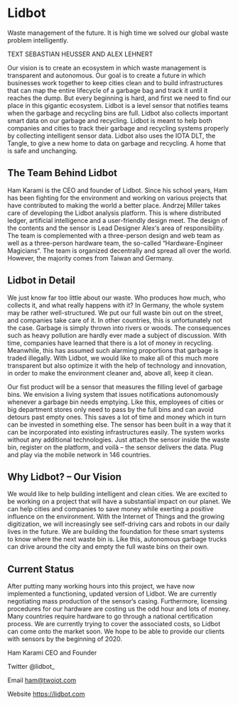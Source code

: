 # Lidbot

<div class="introdution">
Waste management of the future.
It is high time we solved our global waste problem intelligently.
</div>

TEXT SEBASTIAN HEUSSER AND ALEX LEHNERT

Our vision is to create an ecosystem in which waste management is transparent and autonomous. Our goal is to create a future in which businesses work together to keep cities clean and to build infrastructures that can map the entire lifecycle of a garbage bag and track it until it reaches the dump. But every beginning is hard, and first we need to find our place in this gigantic ecosystem. Lidbot is a level sensor that notifies teams when the garbage and recycling bins are full. Lidbot also collects important smart data on our garbage and recycling. Lidbot is meant to help both companies and cities to track their garbage and recycling systems properly by collecting intelligent sensor data. Lidbot also uses the IOTA DLT, the Tangle, to give a new home to data on garbage and recycling. A home that is safe and unchanging.

## The Team Behind Lidbot
Ham Karami is the CEO and founder of Lidbot. Since his school years, Ham has been fighting for the environment and working on various projects that have contributed to making the world a better place.
Andrzej Miller takes care of developing the Lidbot analysis platform. This is where distributed ledger, artificial intelligence and a user-friendly design meet. The design of the contents and the sensor is Lead Designer Alex‘s area of responsibility. The team is complemented with a three-person design and web team as well as a three-person hardware team, the so-called “Hardware-Engineer Magicians“. The team is organized decentrally and spread all over the world. However, the majority comes from Taiwan and Germany.

## Lidbot in Detail
We just know far too little about our waste. Who produces how much, who collects it, and what really happens with it? In Germany, the whole system may be rather well-structured. We put our full waste bin out on the street, and companies take care of it. In other countries, this is unfortunately not the case. Garbage is simply thrown into rivers or woods. The consequences such as heavy pollution are hardly ever made a subject of discussion.
With time, companies have learned that there is a lot of money in recycling. Meanwhile, this has assumed such alarming proportions that garbage is traded illegally. With Lidbot, we would like to make all of this much more transparent but also optimize it with the help of technology and innovation, in order to make the environment cleaner and, above all, keep it clean.

Our fist product will be a sensor that measures the filling level of garbage bins. We envision a living system that issues notifications autonomously whenever a garbage bin needs emptying. Like this, employees of cities or big department stores only need to pass by the full bins and can avoid detours past empty ones. This saves a lot of time and money which in turn can be invested in something else. The sensor has been built in a way that it can be incorporated into existing infrastructures easily. The system works without any additional technologies. Just attach the sensor inside the waste bin, register on the platform, and voilà – the sensor delivers the data. Plug and play via the mobile network in 146 countries.

## Why Lidbot? – Our Vision
We would like to help building intelligent and clean cities. We are excited to be working on a project that will have a substantial impact on our planet. We can help cities and companies to save money while exerting a positive influence on the environment. With the Internet of Things and the growing digitization, we will increasingly see self-driving cars and robots in our daily lives in the future. We are building the foundation for these smart systems to know where the next waste bin is. Like this, autonomous garbage trucks can drive around the city and empty the full waste bins on their own.

## Current Status
After putting many working hours into this project, we have now implemented a functioning, updated version of Lidbot. We are currently negotiating mass production of the sensor‘s casing. Furthermore, licensing procedures for our hardware are costing us the odd hour and lots of money. Many countries require hardware to go through a national certification process. We are currently trying to cover the associated costs, so Lidbot can come onto the market soon.
We hope to be able to provide our clients with sensors by the beginning of 2020.

Ham Karami
CEO and Founder

Twitter
@lidbot_

Email
ham@twoiot.com

Website
https://lidbot.com